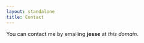 ```yaml
---
layout: standalone
title: Contact
---
```


<p class="center">
You can contact me by emailing <b>jesse</b> at <i>this domain</i>.
</p>
